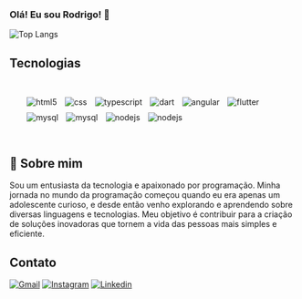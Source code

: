 
### Olá! Eu sou Rodrigo! 👋

![Top Langs](https://github-readme-stats.vercel.app/api/top-langs/?username=rodriguera4k&layout=compact)


## Tecnologias

<div style="display: inline_block; padding: 5%;">
 <img style="padding:5px;" align="center" alt="html5" src="https://img.shields.io/badge/HTML5-E34F26?style=for-the-badge&logo=html5&logoColor=white">
  <img style="padding:5px;" align="center" alt="css" src="https://img.shields.io/badge/CSS-239120?&style=for-the-badge&logo=css3&logoColor=white">
  <img style="padding:5px;" align="center" alt="typescript" src="https://img.shields.io/badge/TypeScript-007ACC?style=for-the-badge&logo=typescript&logoColor=white">
  <img style="padding:5px;" align="center" alt="dart" src="https://img.shields.io/badge/Dart-0175C2?style=for-the-badge&logo=dart&logoColor=white">
  <img style="padding:5px;" align="center" alt="angular" src="https://img.shields.io/badge/Angular-DD0031?style=for-the-badge&logo=angular&logoColor=white">
 <img style="padding:5px;" align="center" alt="flutter" src="https://img.shields.io/badge/Flutter-02569B?style=for-the-badge&logo=flutter&logoColor=white">
 <img style="padding:5px;" align="center" alt="mysql" src="https://img.shields.io/badge/MySQL-00000F?style=for-the-badge&logo=mysql&logoColor=white">
 <img style="padding:5px;"  align="center" alt="mysql" src="https://img.shields.io/badge/PostgreSQL-316192?style=for-the-badge&logo=postgresql&logoColor=white">
 <img style="padding:5px;" align="center" alt="nodejs" src="https://img.shields.io/badge/Node.js-43853D?style=for-the-badge&logo=node.js&logoColor=white">
 <img style="padding:5px;" align="center" alt="nodejs" src="https://img.shields.io/badge/.NET-5C2D91?style=for-the-badge&logo=.net&logoColor=white">
</div>

## 🚀 Sobre mim
Sou um entusiasta da tecnologia e apaixonado por programação. Minha jornada no mundo da programação começou quando eu era apenas um adolescente curioso, e desde então venho explorando e aprendendo sobre diversas linguagens e tecnologias. Meu objetivo é contribuir para a criação de soluções inovadoras que tornem a vida das pessoas mais simples e eficiente.

## Contato

[![Gmail](https://img.shields.io/badge/Gmail-D14836?style=for-the-badge&logo=gmail&logoColor=white)](mailto:rodrigogranzotto173@gmail.com)
[![Instagram](https://img.shields.io/badge/Instagram-E4405F?style=for-the-badge&logo=instagram&logoColor=white)](https://www.instagram.com/digueraah/)
[![Linkedin](https://img.shields.io/badge/LinkedIn-0077B5?style=for-the-badge&logo=linkedin&logoColor=white)](https://www.linkedin.com/in/rodrigo-granzotto-0a6abb216/)
